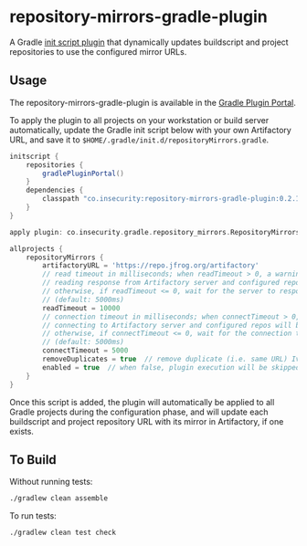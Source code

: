 # repository-mirrors-gradle-plugin
A Gradle [init script plugin](https://docs.gradle.org/current/userguide/init_scripts.html#sec:init_script_plugins) that dynamically updates buildscript and project repositories to use the configured mirror URLs.

## Usage
The repository-mirrors-gradle-plugin is available in the [Gradle Plugin Portal](https://plugins.gradle.org/plugin/co.insecurity.repository-mirrors).

To apply the plugin to all projects on your workstation or build server automatically, update the Gradle init script below with your own Artifactory URL, and save it to `$HOME/.gradle/init.d/repositoryMirrors.gradle`.

```groovy
initscript {
    repositories {
        gradlePluginPortal()
    }
    dependencies {
        classpath "co.insecurity:repository-mirrors-gradle-plugin:0.2.1"
    }
}

apply plugin: co.insecurity.gradle.repository_mirrors.RepositoryMirrorsPlugin

allprojects {
    repositoryMirrors {
        artifactoryURL = 'https://repo.jfrog.org/artifactory'
        // read timeout in milliseconds; when readTimeout > 0, a warning will be emitted if exceeded while
        // reading response from Artifactory server and configured repos will be left unmodified;
        // otherwise, if readTimeout <= 0, wait for the server to respond indefinitely
        // (default: 5000ms)
        readTimeout = 10000
        // connection timeout in milliseconds; when connectTimeout > 0, a warning will be emitted if exceeded while
        // connecting to Artifactory server and configured repos will be left unmodified;
        // otherwise, if connectTimeout <= 0, wait for the connection to complete indefinitely
        // (default: 5000ms)
        connectTimeout = 5000
        removeDuplicates = true  // remove duplicate (i.e. same URL) Ivy and Maven repositories (default: false)
        enabled = true  // when false, plugin execution will be skipped (default: false)
    }
}
```

Once this script is added, the plugin will automatically be applied to all Gradle projects during the configuration phase, and will update each buildscript and project repository URL with its mirror in Artifactory, if one exists.

## To Build
Without running tests:
```bash
./gradlew clean assemble
```

To run tests:
```bash
./gradlew clean test check
```

